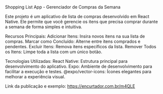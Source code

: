 Shopping List App - Gerenciador de Compras da Semana

Este projeto é um aplicativo de lista de compras desenvolvido em React Native. Ele permite que você gerencie os itens que precisa comprar durante a semana de forma simples e intuitiva.

Recursos Principais:
Adicionar Itens: Insira novos itens na sua lista de compras.
Marcar como Concluído: Alterne entre itens comprados e pendentes.
Excluir Itens: Remova itens específicos da lista.
Remover Todos os Itens: Limpe toda a lista com um único botão.

Tecnologias Utilizadas:
React Native: Estrutura principal para desenvolvimento do aplicativo.
Expo: Ambiente de desenvolvimento para facilitar a execução e testes.
@expo/vector-icons: Ícones elegantes para melhorar a experiência visual.

Link da publicação e exemplo: https://encurtador.com.br/m4QLE
